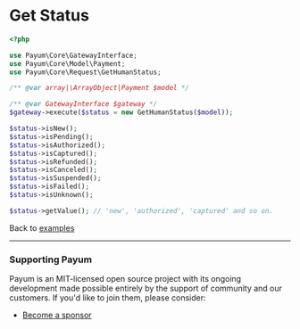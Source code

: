 # Get Status

```php
<?php

use Payum\Core\GatewayInterface;
use Payum\Core\Model\Payment;
use Payum\Core\Request\GetHumanStatus;

/** @var array|\ArrayObject|Payment $model */

/** @var GatewayInterface $gateway */
$gateway->execute($status = new GetHumanStatus($model));

$status->isNew();
$status->isPending();
$status->isAuthorized();
$status->isCaptured();
$status->isRefunded();
$status->isCanceled();
$status->isSuspended();
$status->isFailed();
$status->isUnknown();

$status->getValue(); // 'new', 'authorized', 'captured' and so on.
```

Back to [examples](index.md)

***

### Supporting Payum

Payum is an MIT-licensed open source project with its ongoing development made possible entirely by the support of community and our customers. If you'd like to join them, please consider:

* [Become a sponsor](https://github.com/sponsors/Payum)
